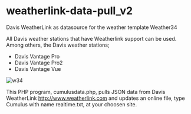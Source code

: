 # weatherlink-data-pull_v2
Davis WeatherLink as datasource for the weather template Weather34


All Davis weather stations that have Weatherlink support can be used. Among others, the Davis weather stations;
  * Davis Vantage Pro
  * Davis Vantage Pro2
  * Davis Vantage Vue
  
![w34](https://user-images.githubusercontent.com/16189982/55459434-d627fb80-55ef-11e9-990d-8ba1c3cfbadb.png)

This PHP program, cumulusdata.php, pulls JSON data from Davis WeatherLink http://www.weatherlink.com and updates an online file, type Cumulus with name realtime.txt, at your choosen site.
